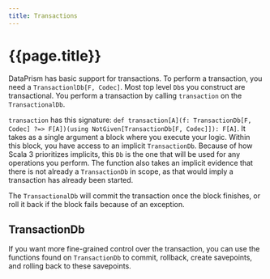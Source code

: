 ```yaml
---
title: Transactions
---
```


# {{page.title}}

DataPrism has basic support for transactions. To perform a transaction, you need
a `TransactionlDb[F, Codec]`. Most top level `Db`s you construct are transactional. You perform a
transaction by calling `transaction` on the `TransactionalDb`.

`transaction` has this signature:
`def transaction[A](f: TransactionDb[F, Codec] ?=> F[A])(using NotGiven[TransactionDb[F, Codec]]): F[A]`.
It takes as a single argument a block where you execute your logic. Within this block, you have
access to an implicit `TransactionDb`. Because of how Scala 3 prioritizes implicits, this `Db` is
the one that will be used for any operations you perform. The function also takes an implicit
evidence that there is not already a `TransactionDb` in scope, as that would imply a transaction has
already been started.

The `TransactionalDb` will commit the transaction once the block finishes, or roll it back if the
block fails because of an exception.

## TransactionDb

If you want more fine-grained control over the transaction, you can use the functions found
on `TransactionDb` to commit, rollback, create savepoints, and rolling back to these savepoints.
